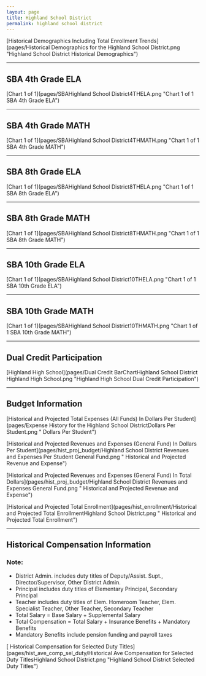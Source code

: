 ```yaml
---
layout: page
title: Highland School District
permalink: highland school district
---
```



[Historical Demographics Including Total Enrollment Trends](pages/Historical Demographics for the Highland School District.png "Highland School District Historical Demographics")

___

## SBA 4th Grade ELA

[Chart 1 of 1](pages/SBAHighland School District4THELA.png "Chart 1 of 1 SBA 4th Grade ELA")


___

## SBA 4th Grade MATH

[Chart 1 of 1](pages/SBAHighland School District4THMATH.png "Chart 1 of 1 SBA 4th Grade MATH")


___

## SBA 8th Grade ELA

[Chart 1 of 1](pages/SBAHighland School District8THELA.png "Chart 1 of 1 SBA 8th Grade ELA")


___

## SBA 8th Grade MATH

[Chart 1 of 1](pages/SBAHighland School District8THMATH.png "Chart 1 of 1 SBA 8th Grade MATH")


___

## SBA 10th Grade ELA

[Chart 1 of 1](pages/SBAHighland School District10THELA.png "Chart 1 of 1 SBA 10th Grade ELA")


___

## SBA 10th Grade MATH

[Chart 1 of 1](pages/SBAHighland School District10THMATH.png "Chart 1 of 1 SBA 10th Grade MATH")


___

## Dual Credit Participation

[Highland High School](pages/Dual Credit BarChartHighland School District Highland High School.png "Highland High School Dual Credit Participation")


___

## Budget Information

[Historical and Projected Total Expenses (All Funds) In Dollars Per Student](pages/Expense History for the Highland School DistrictDollars Per Student.png " Dollars Per Student")

[Historical and Projected Revenues and Expenses (General Fund) In Dollars Per Student](pages/hist_proj_budget/Highland School District Revenues and Expenses Per Student General Fund.png " Historical and Projected Revenue and Expense")

[Historical and Projected Revenues and Expenses (General Fund) In Total Dollars](pages/hist_proj_budget/Highland School District Revenues and Expenses General Fund.png " Historical and Projected Revenue and Expense")

[Historical and Projected Total Enrollment](pages/hist_enrollment/Historical and Projected Total EnrollmentHighland School District.png " Historical and Projected Total Enrollment")


___

## Historical Compensation Information
### Note:
- District Admin. includes duty titles of Deputy/Assist. Supt., Director/Supervisor, Other District Admin.
- Principal includes duty titles of Elementary Principal, Secondary Principal
- Teacher includes duty titles of Elem. Homeroom Teacher, Elem. Specialist Teacher, Other Teacher, Secondary Teacher
- Total Salary = Base Salary + Supplemental Salary
- Total Compensation = Total Salary + Insurance Benefits + Mandatory Benefits
- Mandatory Benefits include pension funding and payroll taxes

[ Historical Compensation for Selected Duty Titles](pages/hist_ave_comp_sel_duty/Historical Ave Compensation for Selected Duty TitlesHighland School District.png "Highland School District Selected Duty Titles")

